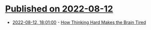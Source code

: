 # [Published on 2022-08-12](index.md)

* [2022-08-12, 18:01:00](https://science.slashdot.org/story/22/08/12/1744219/how-thinking-hard-makes-the-brain-tired?utm_source=rss1.0mainlinkanon&utm_medium=feed) - [How Thinking Hard Makes the Brain Tired](https://science.slashdot.org/story/22/08/12/1744219/how-thinking-hard-makes-the-brain-tired?utm_source=rss1.0mainlinkanon&utm_medium=feed)
